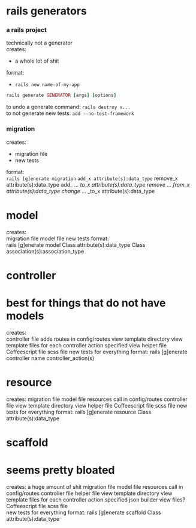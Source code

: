 # rails generators

### a rails project
technically not a generator<br>
creates:
- a whole lot of shit

format:
- `rails new name-of-my-app`

```ruby
rails generate GENERATOR [args] [options]
```

to undo a generate command: `rails destroy x...` <br>
to not generate new tests: `add --no-test-framework`


### migration
creates: 
- migration file
- new tests

format: 	
	`rails [g]enerate migration`
		`add_x attribute(s):data_type`
		remove_x attribute(s):data_type
		add_ ... _to_x attribute(s):data_type
		remove_ ... _from_x attribute(s):data_type
		change_ ... _to_x attribute(s):data_type



model
=====
creates: 	
	migration file
	model file
	new tests
format: 	
	rails [g]enerate model
		Class attribute(s):data_type
		Class association(s):association_type



controller
=======================================
best for things that do not have models
=======================================
creates: 	
	controller file
	adds routes in config/routes
	view template directory
	view template files for each controller action specified
	view helper file
	Coffeescript file
	scss file
	new tests for everything
format:	
	rails [g]enerate controller
		name controller_action(s)



resource
========
creates:
	migration file
	model file
	resources call in config/routes
	controller file
	view template directory
	view helper file
	Coffeescript file
	scss file
	new tests for everything
format:
	rails [g]enerate resource
		Class attribute(s):data_type



scaffold
====================
seems pretty bloated
====================
creates:
	a huge amount of shit
	migration file
	model file
	resources call in config/routes
	controller file
	helper file
	view template directory
	view template files for each controller action specified
	json builder view files?
	Coffeescript file
	scss file	
	new tests for everything
format:
	rails [g]enerate scaffold
		Class attribute(s):data_type








